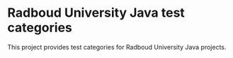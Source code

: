 # Radboud University Java test categories

This project provides test categories for Radboud University Java projects.